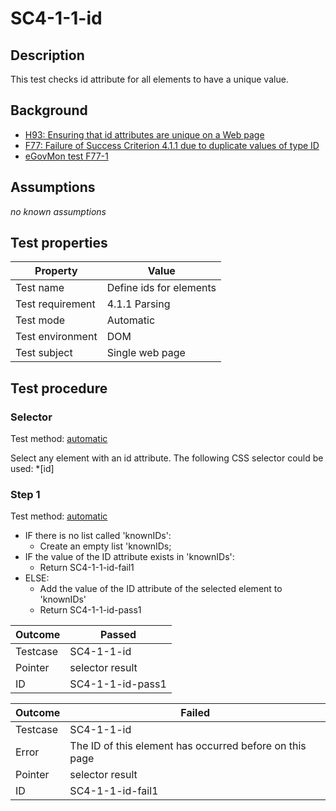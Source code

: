 # SC4-1-1-id

## Description
This test checks id attribute for all elements to have a unique value.


## Background
- [H93: Ensuring that id attributes are unique on a Web page](http://www.w3.org/TR/2014/NOTE-WCAG20-TECHS-20140311/H93)
- [F77: Failure of Success Criterion 4.1.1 due to duplicate values of type ID](http://www.w3.org/TR/2014/NOTE-WCAG20-TECHS-20140311/F77)
- [eGovMon test F77-1](http://wiki.egovmon.no/wiki/SC4.1.1#ID:_F77-1)


## Assumptions
*no known assumptions*


## Test properties
| Property          | Value
|-------------------|----
| Test name         | Define ids for elements
| Test requirement  | 4.1.1 Parsing
| Test mode         | Automatic
| Test environment  | DOM
| Test subject      | Single web page


## Test procedure

### Selector
Test method: [automatic][earl:automatic]

Select any element with an id attribute. The following CSS selector could be used: *[id]

### Step 1
Test method: [automatic][earl:automatic]

- IF there is no list called 'knownIDs':
  - Create an empty list 'knownIDs;
- IF the value of the ID attribute exists in 'knownIDs':
  - Return SC4-1-1-id-fail1
- ELSE:
  - Add the value of the ID attribute of the selected element to 'knownIDs'
  - Return SC4-1-1-id-pass1

| Outcome  | Passed
|----------|-----
| Testcase | SC4-1-1-id
| Pointer  | selector result
| ID       | SC4-1-1-id-pass1

| Outcome  | Failed
|----------|-----
| Testcase | SC4-1-1-id
| Error    | The ID of this element has occurred before on this page
| Pointer  | selector result
| ID       | SC4-1-1-id-fail1



[earl:automatic]: ../earl/automatic.md
[earl:semiauto]: ../earl/semiauto.md
[earl:manual]: ../earl/manual.md